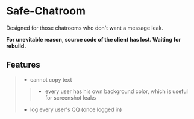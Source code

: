 # Safe-Chatroom
Designed for those chatrooms who don't want a message leak.

__For unevitable reason, source code of the client has lost. Waiting for rebuild.__

## Features
> + cannot copy text
> > + every user has his own background color, which is useful for screenshot leaks
> + log every user's QQ (once logged in)

